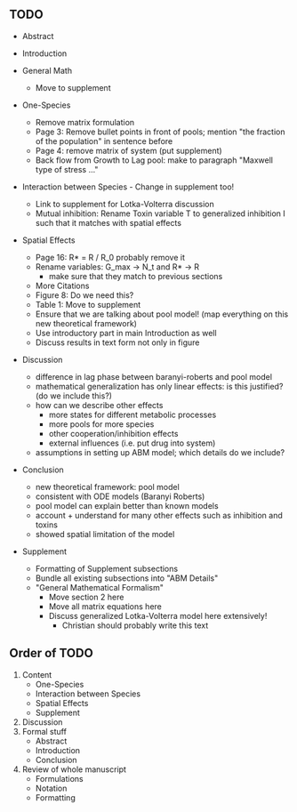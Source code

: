 ## TODO

- Abstract

- Introduction

- General Math
    - Move to supplement

- One-Species
    - Remove matrix formulation
    - Page 3: Remove bullet points in front of pools; mention "the fraction of the population" in
      sentence before
    - Page 4: remove matrix of system (put supplement)
    - Back flow from Growth to Lag pool: make to paragraph "Maxwell type of stress ..."

- Interaction between Species
        - Change in supplement too!
    - Link to supplement for Lotka-Volterra discussion
    - Mutual inhibition: Rename Toxin variable T to generalized inhibition I such that it matches
      with spatial effects

- Spatial Effects
    - Page 16: R* = R / R_0 probably remove it
    - Rename variables: G_max -> N_t and R* -> R
        - make sure that they match to previous sections
    - More Citations
    - Figure 8: Do we need this?
    - Table 1: Move to supplement
    - Ensure that we are talking about pool model! (map everything on this new theoretical framework)
    - Use introductory part in main Introduction as well
    - Discuss results in text form not only in figure

- Discussion
    - difference in lag phase between baranyi-roberts and pool model
    - mathematical generalization has only linear effects: is this justified? (do we include this?)
    - how can we describe other effects
        - more states for different metabolic processes
        - more pools for more species
        - other cooperation/inhibition effects
        - external influences (i.e. put drug into system)
    - assumptions in setting up ABM model; which details do we include?

- Conclusion
    - new theoretical framework: pool model
    - consistent with ODE models (Baranyi Roberts)
    - pool model can explain better than known models
    - account + understand for many other effects such as inhibition and toxins
    - showed spatial limitation of the model

- Supplement
    - Formatting of Supplement subsections
    - Bundle all existing subsections into "ABM Details"
    - "General Mathematical Formalism"
        - Move section 2 here
        - Move all matrix equations here
        - Discuss generalized Lotka-Volterra model here extensively!
            - Christian should probably write this text

## Order of TODO
1. Content
    - One-Species
    - Interaction between Species
    - Spatial Effects
    - Supplement
2. Discussion
3. Formal stuff
    - Abstract
    - Introduction
    - Conclusion
4. Review of whole manuscript
    - Formulations
    - Notation
    - Formatting
